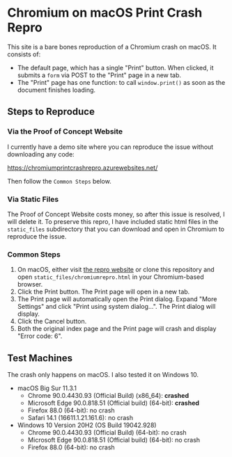 # Chromium on macOS Print Crash Repro

This site is a bare bones reproduction of a Chromium crash on macOS. It consists of:
* The default page, which has a single "Print" button. When clicked, it submits a `form` via POST to the "Print" page in a new tab.
* The "Print" page has one function: to call `window.print()` as soon as the document finishes loading.


## Steps to Reproduce

### Via the Proof of Concept Website

I currently have a demo site where you can reproduce the issue without downloading any code:

https://chromiumprintcrashrepro.azurewebsites.net/

Then follow the `Common Steps` below.


### Via Static Files

The Proof of Concept Website costs money, so after this issue is resolved, I will delete it. To preserve this repro, I have included static html files in the `static_files` subdirectory that you can download and open in Chromium to reproduce the issue.


### Common Steps

1. On macOS, either visit [the repro website](https://chromiumprintcrashrepro.azurewebsites.net/) or clone this repository and open `static_files/chromiumrepro.html` in your Chromium-based browser.
1. Click the Print button. The Print page will open in a new tab.
1. The Print page will automatically open the Print dialog. Expand "More Settings" and click "Print using system dialog...". The Print dialog will display.
1. Click the Cancel button.
1. Both the original index page and the Print page will crash and display "Error code: 6".


## Test Machines

The crash only happens on macOS. I also tested it on Windows 10.

* macOS Big Sur 11.3.1
    * Chrome 90.0.4430.93 (Official Build) (x86_64): **crashed**
    * Microsoft Edge 90.0.818.51 (Official build) (64-bit): **crashed**
    * Firefox 88.0 (64-bit): no crash
    * Safari 14.1 (16611.1.21.161.6): no crash
* Windows 10 Version 20H2 (OS Build 19042.928)
    * Chrome 90.0.4430.93 (Official Build) (64-bit): no crash
    * Microsoft Edge 90.0.818.51 (Official build) (64-bit): no crash
    * Firefox 88.0 (64-bit): no crash
